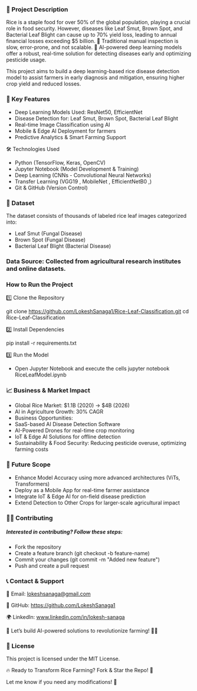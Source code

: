 ### 📝 Project Description
Rice is a staple food for over 50% of the global population, playing a crucial role in food security. However, diseases like Leaf Smut, Brown Spot, and Bacterial Leaf Blight can cause up to 70% yield loss, leading to annual financial losses exceeding $5 billion.
🔹 Traditional manual inspection is slow, error-prone, and not scalable.
🔹 AI-powered deep learning models offer a robust, real-time solution for detecting diseases early and optimizing pesticide usage.

This project aims to build a deep learning-based rice disease detection model to assist farmers in early diagnosis and mitigation, ensuring higher crop yield and reduced losses.

### 🎯 Key Features
-  Deep Learning Models Used: ResNet50, EfficientNet
- Disease Detection for: Leaf Smut, Brown Spot, Bacterial Leaf Blight
-  Real-time Image Classification using AI
-  Mobile & Edge AI Deployment for farmers
-  Predictive Analytics & Smart Farming Support

🛠️ Technologies Used
- Python (TensorFlow, Keras, OpenCV)
- Jupyter Notebook (Model Development & Training)
- Deep Learning (CNNs - Convolutional Neural Networks)
- Transfer Learning (VGG19 , MobileNet , EfficientNetB0 ,)
-  Git & GitHub (Version Control)

### 📂 Dataset
The dataset consists of thousands of labeled rice leaf images categorized into:
- Leaf Smut (Fungal Disease)
- Brown Spot (Fungal Disease)
- Bacterial Leaf Blight (Bacterial Disease)

###  Data Source: Collected from agricultural research institutes and online datasets.

###  How to Run the Project
1️⃣ Clone the Repository

git clone https://github.com/LokeshSanaga1/Rice-Leaf-Classification.git
cd Rice-Leaf-Classification

2️⃣ Install Dependencies

pip install -r requirements.txt

3️⃣ Run the Model
- Open Jupyter Notebook and execute the cells
jupyter notebook RiceLeafModel.ipynb

### 📈 Business & Market Impact
- Global Rice Market: $1.1B (2020) → $4B (2026)
- AI in Agriculture Growth: 30% CAGR
- Business Opportunities:
- SaaS-based AI Disease Detection Software
- AI-Powered Drones for real-time crop monitoring
- IoT & Edge AI Solutions for offline detection
- Sustainability & Food Security: Reducing pesticide overuse, optimizing farming costs

### 📌 Future Scope
- Enhance Model Accuracy using more advanced architectures (ViTs, Transformers)
- Deploy as a Mobile App for real-time farmer assistance
- Integrate IoT & Edge AI for on-field disease prediction
- Extend Detection to Other Crops for larger-scale agricultural impact

### 👨‍💻 Contributing
##### Interested in contributing? Follow these steps:
- Fork the repository
- Create a feature branch (git checkout -b feature-name)
- Commit your changes (git commit -m "Added new feature")
- Push and create a pull request

### 📞 Contact & Support

📧 Email: lokeshsanaga@gmail.com

🔗 GitHub: https://github.com/LokeshSanaga1

🌍 LinkedIn: www.linkedin.com/in/lokesh-sanaga

🔹 Let’s build AI-powered solutions to revolutionize farming! 🚀🌾

### 📜 License
This project is licensed under the MIT License.

🔥 Ready to Transform Rice Farming? Fork & Star the Repo! 🌟

Let me know if you need any modifications! 🚀
